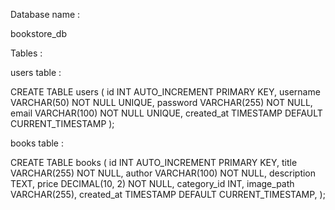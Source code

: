 Database name :

bookstore_db

Tables :

users table :

CREATE TABLE users (
id INT AUTO_INCREMENT PRIMARY KEY,
username VARCHAR(50) NOT NULL UNIQUE,
password VARCHAR(255) NOT NULL, 
email VARCHAR(100) NOT NULL UNIQUE,
created_at TIMESTAMP DEFAULT CURRENT_TIMESTAMP
);

books table :

CREATE TABLE books (
id INT AUTO_INCREMENT PRIMARY KEY,
title VARCHAR(255) NOT NULL,
author VARCHAR(100) NOT NULL,
description TEXT,
price DECIMAL(10, 2) NOT NULL,
category_id INT,
image_path VARCHAR(255),
created_at TIMESTAMP DEFAULT CURRENT_TIMESTAMP,
);
